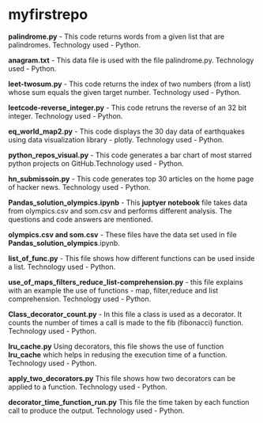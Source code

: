 # myfirstrepo
**palindrome.py** - This code returns words from a given list that are palindromes. 
Technology used - Python.

**anagram.txt** - This data file is used with the file palindrome.py.
Technology used - Python.

**leet-twosum.py** - This code returns the index of two numbers (from a list) whose sum equals the given target number. 
Technology used - Python.

**leetcode-reverse_integer.py** - This code retruns the reverse of an 32 bit integer.
Technology used - Python.

**eq_world_map2.py** - This code displays the 30 day data of earthquakes using data visualization library - plotly.
Technology used - Python.

**python_repos_visual.py** - This code generates a bar chart of most starred python projects on GitHub.Technology used - Python. 

**hn_submissoin.py** - This code generates top 30 articles on the home page of hacker news. Technology used - Python.

**Pandas_solution_olympics.ipynb** - This **juptyer notebook** file takes data from olympics.csv and som.csv and performs different analysis. The questions and code answers are mentioned.

**olympics.csv and som.csv** - These files have the data set used in file **Pandas_solution_olympics**.ipynb.

**list_of_func.py** - This file shows how different functions can be used inside a list. 
Technology used - Python.

**use_of_maps_filters_reduce_list-comprehension.py** - this file explains with an example the use of functions - map, filter,reduce and list comprehension.
Technology used - Python.

**Class_decorator_count.py** - In this file a class is used as a decorator. It counts the number of times a call is made to the fib (fibonacci) function.
Technology used - Python. 

**lru_cache.py** Using decorators, this file shows the use of function **lru_cache** which helps in redusing the execution time of a function.
Technology used - Python. 

**apply_two_decorators.py** This file shows how two decorators can be applied to a function.
Technology used - Python. 

**decorator_time_function_run.py** This file the time taken by each function call to produce the output. Technology used - Python.